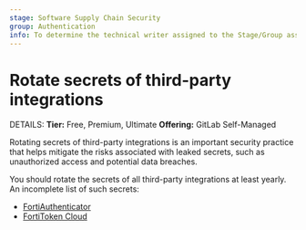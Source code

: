 ```yaml
---
stage: Software Supply Chain Security
group: Authentication
info: To determine the technical writer assigned to the Stage/Group associated with this page, see https://handbook.gitlab.com/handbook/product/ux/technical-writing/#assignments
---
```


# Rotate secrets of third-party integrations

DETAILS:
**Tier:** Free, Premium, Ultimate
**Offering:** GitLab Self-Managed

Rotating secrets of third-party integrations is an important security practice
that helps mitigate the risks associated with leaked secrets, such as
unauthorized access and potential data breaches.

You should rotate the secrets of all third-party integrations at least yearly.
An incomplete list of such secrets:

- [FortiAuthenticator](../user/profile/account/two_factor_authentication.md#enable-a-one-time-password-authenticator-using-fortiauthenticator)
- [FortiToken Cloud](../user/profile/account/two_factor_authentication.md#enable-a-one-time-password-authenticator-using-fortitoken-cloud)
